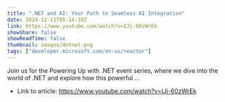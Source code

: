 ```yaml
---
title: ".NET and AI: Your Path to Seamless AI Integration"
date: 2024-12-11T05:14:19Z
link: https://www.youtube.com/watch?v=IJj-60zWrEk
showShare: false
showReadTime: false
thumbnail: images/dotnet.png
tags: ["developer.microsoft.com/en-us/reactor"]
---
```

Join us for the Powering Up with .NET event series, where we dive into the world of .NET and explore how this powerful ...

- Link to article: https://www.youtube.com/watch?v=IJj-60zWrEk